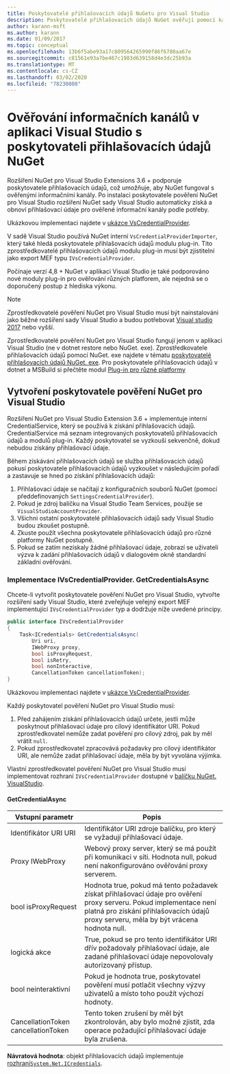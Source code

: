 ```yaml
---
title: Poskytovatelé přihlašovacích údajů NuGetu pro Visual Studio
description: Poskytovatelé přihlašovacích údajů NuGet ověřují pomocí kanálů implementaci rozhraní IVsCredentialProvider v rozšíření sady Visual Studio.
author: karann-msft
ms.author: karann
ms.date: 01/09/2017
ms.topic: conceptual
ms.openlocfilehash: 13b6f5abe93a17c809564265990f86f6780aa67e
ms.sourcegitcommit: c81561e93a7be467c1983d639158d4e3dc25b93a
ms.translationtype: MT
ms.contentlocale: cs-CZ
ms.lasthandoff: 03/02/2020
ms.locfileid: "78230808"
---
```

# <a name="authenticating-feeds-in-visual-studio-with-nuget-credential-providers"></a>Ověřování informačních kanálů v aplikaci Visual Studio s poskytovateli přihlašovacích údajů NuGet

Rozšíření NuGet pro Visual Studio Extensions 3.6 + podporuje poskytovatele přihlašovacích údajů, což umožňuje, aby NuGet fungoval s ověřenými informačními kanály.
Po instalaci poskytovatele pověření NuGet pro Visual Studio rozšíření NuGet sady Visual Studio automaticky získá a obnoví přihlašovací údaje pro ověřené informační kanály podle potřeby.

Ukázkovou implementaci najdete v [ukázce VsCredentialProvider](https://github.com/NuGet/Samples/tree/master/VsCredentialProvider).

V sadě Visual Studio používá NuGet interní `VsCredentialProviderImporter`, který také hledá poskytovatele přihlašovacích údajů modulu plug-in. Tito zprostředkovatelé přihlašovacích údajů modulu plug-in musí být zjistitelní jako export MEF typu `IVsCredentialProvider`.

Počínaje verzí 4,8 + NuGet v aplikaci Visual Studio je také podporováno nové moduly plug-in pro ověřování různých platforem, ale nejedná se o doporučený postup z hlediska výkonu.

> [!Note]
> Zprostředkovatelé pověření NuGet pro Visual Studio musí být nainstalováni jako běžné rozšíření sady Visual Studio a budou potřebovat [Visual studio 2017](https://aka.ms/vs/15/release/vs_enterprise.exe) nebo vyšší.
>
> Zprostředkovatelé pověření NuGet pro Visual Studio fungují jenom v aplikaci Visual Studio (ne v dotnet restore nebo NuGet. exe). Zprostředkovatele přihlašovacích údajů pomocí NuGet. exe najdete v tématu [poskytovatelé přihlašovacích údajů NuGet. exe](nuget-exe-Credential-providers.md).
> Pro poskytovatele přihlašovacích údajů v dotnet a MSBuild si přečtěte modul [Plug-in pro různé platformy](nuget-cross-platform-authentication-plugin.md)

## <a name="creating-a-nuget-credential-provider-for-visual-studio"></a>Vytvoření poskytovatele pověření NuGet pro Visual Studio

Rozšíření NuGet pro Visual Studio Extension 3.6 + implementuje interní CredentialService, který se používá k získání přihlašovacích údajů. CredentialService má seznam integrovaných poskytovatelů přihlašovacích údajů a modulů plug-in. Každý poskytovatel se vyzkouší sekvenčně, dokud nebudou získány přihlašovací údaje.

Během získávání přihlašovacích údajů se služba přihlašovacích údajů pokusí poskytovatele přihlašovacích údajů vyzkoušet v následujícím pořadí a zastavuje se hned po získání přihlašovacích údajů:

1. Přihlašovací údaje se načítají z konfiguračních souborů NuGet (pomocí předdefinovaných `SettingsCredentialProvider`).
1. Pokud je zdroj balíčku na Visual Studio Team Services, použije se `VisualStudioAccountProvider`.
1. Všichni ostatní poskytovatelé přihlašovacích údajů sady Visual Studio budou zkoušet postupně.
1. Zkuste použít všechna poskytovatele přihlašovacích údajů pro různé platformy NuGet postupně.
1. Pokud se zatím nezískaly žádné přihlašovací údaje, zobrazí se uživateli výzva k zadání přihlašovacích údajů v dialogovém okně standardní základní ověřování.

### <a name="implementing-ivscredentialprovidergetcredentialsasync"></a>Implementace IVsCredentialProvider. GetCredentialsAsync

Chcete-li vytvořit poskytovatele pověření NuGet pro Visual Studio, vytvořte rozšíření sady Visual Studio, které zveřejňuje veřejný export MEF implementující `IVsCredentialProvider` typ a dodržuje níže uvedené principy.

```cs
public interface IVsCredentialProvider
{
    Task<ICredentials> GetCredentialsAsync(
        Uri uri,
        IWebProxy proxy,
        bool isProxyRequest,
        bool isRetry,
        bool nonInteractive,
        CancellationToken cancellationToken);
}
```

Ukázkovou implementaci najdete v [ukázce VsCredentialProvider](https://github.com/NuGet/Samples/tree/master/VsCredentialProvider).

Každý poskytovatel pověření NuGet pro Visual Studio musí:

1. Před zahájením získání přihlašovacích údajů určete, jestli může poskytnout přihlašovací údaje pro cílový identifikátor URI. Pokud zprostředkovatel nemůže zadat pověření pro cílový zdroj, pak by měl vrátit `null`.
1. Pokud zprostředkovatel zpracovává požadavky pro cílový identifikátor URI, ale nemůže zadat přihlašovací údaje, měla by být vyvolána výjimka.

Vlastní zprostředkovatel pověření NuGet pro Visual Studio musí implementovat rozhraní `IVsCredentialProvider` dostupné v [balíčku NuGet. VisualStudio](https://www.nuget.org/packages/NuGet.VisualStudio/).

#### <a name="getcredentialasync"></a>GetCredentialAsync

| Vstupní parametr |Popis|
| ----------------|-----------|
| Identifikátor URI URI | Identifikátor URI zdroje balíčku, pro který se vyžadují přihlašovací údaje.|
| Proxy IWebProxy | Webový proxy server, který se má použít při komunikaci v síti. Hodnota null, pokud není nakonfigurováno ověřování proxy serverem. |
| bool isProxyRequest | Hodnota true, pokud má tento požadavek získat přihlašovací údaje pro ověření proxy serveru. Pokud implementace není platná pro získání přihlašovacích údajů proxy serveru, měla by být vrácena hodnota null. |
| logická akce | True, pokud se pro tento identifikátor URI dřív požadovaly přihlašovací údaje, ale zadané přihlašovací údaje nepovolovaly autorizovaný přístup. |
| bool neinteraktivní | Pokud je hodnota true, poskytovatel pověření musí potlačit všechny výzvy uživatelů a místo toho použít výchozí hodnoty. |
| CancellationToken cancellationToken | Tento token zrušení by měl být zkontrolován, aby bylo možné zjistit, zda operace požadující přihlašovací údaje byla zrušena. |

**Návratová hodnota**: objekt přihlašovacích údajů implementuje [rozhraní`System.Net.ICredentials`](/dotnet/api/system.net.icredentials?view=netstandard-2.0).
